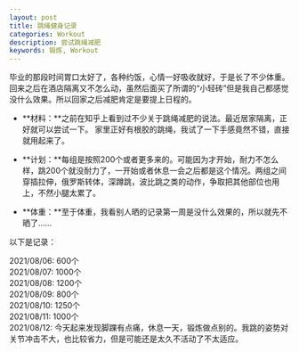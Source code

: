```yaml
---
layout: post
title: 跳绳健身记录
categories: Workout
description: 尝试跳绳减肥
keywords: 锻炼, Workout
---
```



毕业的那段时间胃口太好了，各种约饭，心情一好吸收就好，于是长了不少体重。回来之后在酒店隔离又不怎么动，虽然后面买了所谓的“小轻砖”但是我自己都感觉没什么效果。所以回家之后减肥肯定是要提上日程的。

* **材料：**之前在知乎上看到过不少关于跳绳减肥的说法。最近居家隔离，正好就可以尝试一下。
家里正好有根胶的跳绳，我试了一下手感竟然不错，直接就用起来了。

- **计划：**每组是按照200个或者更多来的。可能因为才开始，耐力不怎么样，跳200个就没耐力了，一开始或者休息一会之后都是这个情况。两组之间穿插拉伸，俄罗斯转体，深蹲跳，波比跳之类的动作，争取把其他部位也用上，不然小腿太累了。

- **体重：**至于体重，我看别人晒的记录第一周是没什么效果的，所以就先不晒了……

以下是记录：

 2021/08/06:  600个    
 2021/08/07:  1000个   
 2021/08/08:  1200个   
 2021/08/09:  800个   
 2021/08/10:  1250个    
 2021/08/11:  1000个   
 2021/08/12:  今天起来发现脚踝有点痛，休息一天，锻炼做点别的。我跳的姿势对关节冲击不大，也比较省力，但是可能还是太久不活动了不太适应。
 
